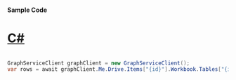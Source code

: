 #### Sample Code
# [C#](#tab/Csharp)

```C#

GraphServiceClient graphClient = new GraphServiceClient();
var rows = await graphClient.Me.Drive.Items["{id}"].Workbook.Tables["{id|name}"].Rows.Request().GetAsync();

```